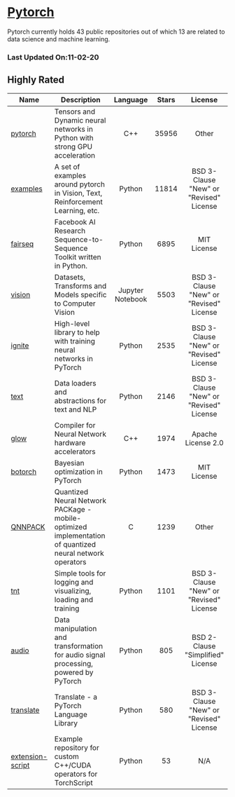 # [Pytorch](https://github.com/pytorch)

Pytorch currently holds 43 public repositories out of which 13 are related to data science and machine learning.

 ### Last Updated On:11-02-20

## Highly Rated

| Name | Description | Language | Stars | License |
| ---- | ----------- | :--------: | :-----: | :-------: |
 | [pytorch](https://github.com/pytorch/pytorch) | Tensors and Dynamic neural networks in Python with strong GPU acceleration | C++ | 35956 | Other |
| [examples](https://github.com/pytorch/examples) | A set of examples around pytorch in Vision, Text, Reinforcement Learning, etc. | Python | 11814 | BSD 3-Clause "New" or "Revised" License |
| [fairseq](https://github.com/pytorch/fairseq) | Facebook AI Research Sequence-to-Sequence Toolkit written in Python. | Python | 6895 | MIT License |
| [vision](https://github.com/pytorch/vision) | Datasets, Transforms and Models specific to Computer Vision | Jupyter Notebook | 5503 | BSD 3-Clause "New" or "Revised" License |
| [ignite](https://github.com/pytorch/ignite) | High-level library to help with training neural networks in PyTorch | Python | 2535 | BSD 3-Clause "New" or "Revised" License |
| [text](https://github.com/pytorch/text) | Data loaders and abstractions for text and NLP | Python | 2146 | BSD 3-Clause "New" or "Revised" License |
| [glow](https://github.com/pytorch/glow) | Compiler for Neural Network hardware accelerators | C++ | 1974 | Apache License 2.0 |
| [botorch](https://github.com/pytorch/botorch) | Bayesian optimization in PyTorch | Python | 1473 | MIT License |
| [QNNPACK](https://github.com/pytorch/QNNPACK) | Quantized Neural Network PACKage - mobile-optimized implementation of quantized neural network operators | C | 1239 | Other |
| [tnt](https://github.com/pytorch/tnt) | Simple tools for logging and visualizing, loading and training | Python | 1101 | BSD 3-Clause "New" or "Revised" License |
| [audio](https://github.com/pytorch/audio) | Data manipulation and transformation for audio signal processing, powered by PyTorch | Python | 805 | BSD 2-Clause "Simplified" License |
| [translate](https://github.com/pytorch/translate) | Translate - a PyTorch Language Library | Python | 580 | BSD 3-Clause "New" or "Revised" License |
| [extension-script](https://github.com/pytorch/extension-script) | Example repository for custom C++/CUDA operators for TorchScript | Python | 53 | N/A |
